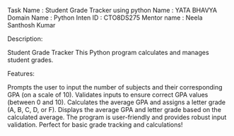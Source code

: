 Task Name : Student Grade Tracker using python
Name : YATA BHAVYA
Domain Name : Python
Inten ID : CTO8DS275
Mentor name : Neela Santhosh Kumar


Description:

Student Grade Tracker
This Python program calculates and manages student grades.

Features:

Prompts the user to input the number of subjects and their corresponding GPA (on a scale of 10).
Validates inputs to ensure correct GPA values (between 0 and 10).
Calculates the average GPA and assigns a letter grade (A, B, C, D, or F).
Displays the average GPA and letter grade based on the calculated average.
The program is user-friendly and provides robust input validation. Perfect for basic grade tracking and calculations!
